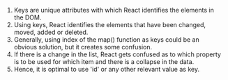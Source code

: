 1. Keys are unique attributes with which React identifies the elements in the DOM.
2. Using keys, React identifies the elements that have been changed, moved, added or deleted. 
3. Generally, using index of the map() function as keys could be an obvious solution, but it creates some confusion.
4. If there is a change in the list, React gets confused as to which property is to be used for which item and there is a collapse in the data.
5. Hence, it is optimal to use 'id' or any other relevant value as key.